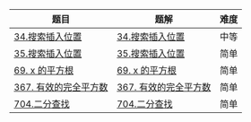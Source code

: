 | 题目                                                         | 题解                                                         | 难度 |
| ------------------------------------------------------------ | ------------------------------------------------------------ | ---- |
| [34.搜索插入位置](https://leetcode.cn/problems/find-first-and-last-position-of-element-in-sorted-array/description/) | [34.搜索插入位置](https://github.com/Hipopaaaaa/MyLeetcode/blob/main/question/30-35/34.%20%E5%9C%A8%E6%8E%92%E5%BA%8F%E6%95%B0%E7%BB%84%E4%B8%AD%E6%9F%A5%E6%89%BE%E5%85%83%E7%B4%A0%E7%9A%84%E7%AC%AC%E4%B8%80%E4%B8%AA%E5%92%8C%E6%9C%80%E5%90%8E%E4%B8%80%E4%B8%AA%E4%BD%8D%E7%BD%AE.md) | 中等 |
| [35.搜索插入位置](https://leetcode.cn/problems/search-insert-position/description/) | [35.搜索插入位置](https://github.com/Hipopaaaaa/MyLeetcode/blob/main/question/30-35/35.%E6%90%9C%E7%B4%A2%E6%8F%92%E5%85%A5%E4%BD%8D%E7%BD%AE.md) | 简单 |
| [69. x 的平方根 ](https://leetcode.cn/problems/sqrtx/description/) | [69. x 的平方根 ](https://github.com/Hipopaaaaa/MyLeetcode/blob/main/question/60-69/69.%20x%20%E7%9A%84%E5%B9%B3%E6%96%B9%E6%A0%B9%20.md) | 简单 |
| [367. 有效的完全平方数 ](https://leetcode.cn/problems/valid-perfect-square/) | [367. 有效的完全平方数 ](https://github.com/Hipopaaaaa/MyLeetcode/blob/main/question/360-370/367.%20%E6%9C%89%E6%95%88%E7%9A%84%E5%AE%8C%E5%85%A8%E5%B9%B3%E6%96%B9%E6%95%B0.md) | 简单 |
| [704.二分查找](https://leetcode.cn/problems/binary-search/description/) | [704.二分查找](https://github.com/Hipopaaaaa/MyLeetcode/blob/main/question/700-710/704.%E4%BA%8C%E5%88%86%E6%9F%A5%E6%89%BE.md) | 简单 |